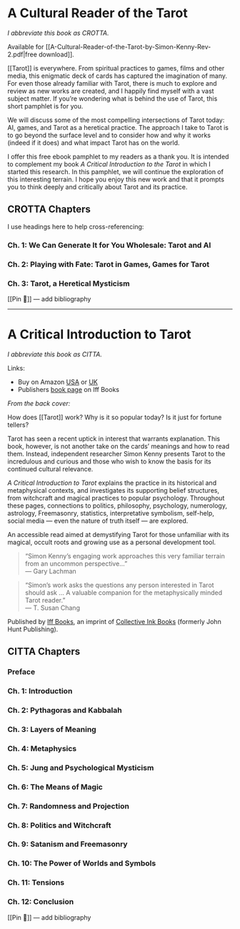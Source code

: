 # A Cultural Reader of the Tarot

*I abbreviate this book as CROTTA.*

Available for [[A-Cultural-Reader-of-the-Tarot-by-Simon-Kenny-Rev-2.pdf|free download]].

[[Tarot]] is everywhere. From spiritual practices to games, films and other media, this enigmatic deck of cards has captured the imagination of many. For even those already familiar with Tarot, there is much to explore and review as new works are created, and I happily find myself with a vast subject matter. If you’re wondering what is behind the use of Tarot, this short pamphlet is for you.

We will discuss some of the most compelling intersections of Tarot today: AI, games, and Tarot as a heretical practice. The approach I take to Tarot is to go beyond the surface level and to consider how and why it works (indeed if it does) and what impact Tarot has on the world.

I offer this free ebook pamphlet to my readers as a thank you. It is intended to complement my book *A Critical Introduction to the Tarot* in which I started this research. In this pamphlet, we will continue the exploration of this interesting terrain. I hope you enjoy this new work and that it prompts you to think deeply and critically about Tarot and its practice.

## CROTTA Chapters

I use headings here to help cross-referencing:

### Ch. 1: We Can Generate It for You Wholesale: Tarot and AI
### Ch. 2: Playing with Fate: Tarot in Games, Games for Tarot
### Ch. 3: Tarot, a Heretical Mysticism

[[Pin 📌]] — add bibliography

---
# A Critical Introduction to Tarot

*I abbreviate this book as CITTA.*

Links:
* Buy on Amazon [USA](https://www.amazon.com/Critical-Introduction-Tarot-Examining-Nature/dp/1803413921) or [UK](https://www.amazon.co.uk/Critical-Introduction-Tarot-Examining-Nature/dp/1803413921/)
* Publishers [book page](https://www.collectiveinkbooks.com/iff-books/our-books/critical-introduction-tarot) on Iff Books

_From the back cover:_

How does [[Tarot]] work? Why is it so popular today? Is it just for fortune tellers?

Tarot has seen a recent uptick in interest that warrants explanation. This book, however, is not another take on the cards’ meanings and how to read them. Instead, independent researcher Simon Kenny presents Tarot to the incredulous and curious and those who wish to know the basis for its continued cultural relevance.

_A Critical Introduction to Tarot_ explains the practice in its historical and metaphysical contexts, and investigates its supporting belief structures, from witchcraft and magical practices to popular psychology. Throughout these pages, connections to politics, philosophy, psychology, numerology, astrology, Freemasonry, statistics, interpretative symbolism, self-help, social media — even the nature of truth itself — are explored.

An accessible read aimed at demystifying Tarot for those unfamiliar with its magical, occult roots and growing use as a personal development tool.

> “Simon Kenny’s engaging work approaches this very familiar terrain from an uncommon perspective…”  
> — Gary Lachman

> “Simon’s work asks the questions any person interested in Tarot should ask … A valuable companion for the metaphysically minded Tarot reader.”  
> — T. Susan Chang

Published by [Iff Books](https://www.collectiveinkbooks.com/iff-books/), an imprint of [Collective Ink Books](https://www.collectiveinkbooks.com/) (formerly John Hunt Publishing).
##  CITTA Chapters

### Preface
### Ch. 1: Introduction
### Ch. 2: Pythagoras and Kabbalah
### Ch. 3: Layers of Meaning
### Ch. 4: Metaphysics
### Ch. 5: Jung and Psychological Mysticism
### Ch. 6: The Means of Magic
### Ch. 7: Randomness and Projection
### Ch. 8: Politics and Witchcraft
### Ch. 9: Satanism and Freemasonry
### Ch. 10: The Power of Worlds and Symbols
### Ch. 11: Tensions
### Ch. 12: Conclusion

[[Pin 📌]] — add bibliography